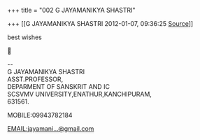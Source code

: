 +++
title = "002 G JAYAMANIKYA SHASTRI"

+++
[[G JAYAMANIKYA SHASTRI	2012-01-07, 09:36:25 [Source](https://groups.google.com/g/bvparishat/c/AHyc5IV5xMk)]]



best wishes



  
--  
G JAYAMANIKYA SHASTRI  
ASST.PROFESSOR,  
DEPARMENT OF SANSKRIT AND IC  
SCSVMV UNIVERSITY,ENATHUR,KANCHIPURAM,  
631561.

MOBILE:09943782184

[EMAIL:jayamani...@gmail.com]()  

